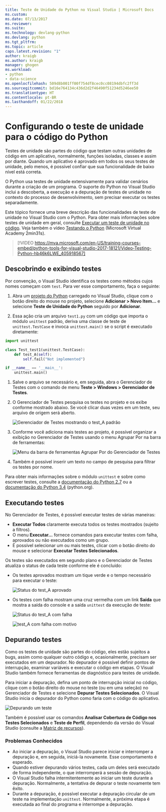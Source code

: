 ```yaml
---
title: Teste de Unidade do Python no Visual Studio | Microsoft Docs
ms.custom: 
ms.date: 07/13/2017
ms.reviewer: 
ms.suite: 
ms.technology: devlang-python
ms.devlang: python
ms.tgt_pltfrm: 
ms.topic: article
caps.latest.revision: "1"
author: kraigb
ms.author: kraigb
manager: ghogen
ms.workload:
- python
- data-science
ms.openlocfilehash: 509d8b001ff00f754df8cec0cc08194dbfc2ff3d
ms.sourcegitcommit: bd16e764134c436d2d2f46490f51234d5246ee50
ms.translationtype: HT
ms.contentlocale: pt-BR
ms.lasthandoff: 01/22/2018
---
```

# <a name="setting-up-unit-testing-for-python-code"></a>Configurando o teste de unidade para o código do Python

Testes de unidade são partes do código que testam outras unidades de código em um aplicativo, normalmente, funções isoladas, classes e assim por diante. Quando um aplicativo é aprovado em todos os seus testes de unidade, pelo menos, é possível confiar que sua funcionalidade de baixo nível está correta.

O Python usa testes de unidade extensivamente para validar cenários durante a criação de um programa. O suporte do Python no Visual Studio inclui a descoberta, a execução e a depuração de testes de unidade no contexto do processo de desenvolvimento, sem precisar executar os testes separadamente.

Este tópico fornece uma breve descrição das funcionalidades de teste de unidade no Visual Studio com o Python. Para obter mais informações sobre testes de unidade em geral, consulte [Executar um teste de unidade no código](../test/unit-test-your-code.md). Veja também o vídeo [Testando o Python](https://mva.microsoft.com/en-US/training-courses/python-tools-for-visual-studio-2017-18121?l=hb46k6LWE_405918567) (Microsoft Virtual Academy 2min31s).

> [!VIDEO https://mva.microsoft.com/en-US/training-courses-embed/python-tools-for-visual-studio-2017-18121/Video-Testing-Python-hb46k6LWE_405918567]

## <a name="discovering-and-viewing-tests"></a>Descobrindo e exibindo testes

Por convenção, o Visual Studio identifica os testes como métodos cujos nomes começam com `test`. Para ver esse comportamento, faça o seguinte:

1. Abra um [projeto do Python](managing-python-projects-in-visual-studio.md) carregado no Visual Studio, clique com o botão direito do mouse no projeto, selecione **Adicionar > Novo Item...** e selecione **Teste de Unidade do Python** seguido por **Adicionar**.

1. Essa ação cria um arquivo `test1.py` com um código que importa o módulo `unittest` padrão, deriva uma classe de teste de `unittest.TestCase` e invoca `unittest.main()` se o script é executado diretamente:

  ```python
  import unittest

  class Test_test1(unittest.TestCase):
      def test_A(self):
          self.fail("Not implemented")

  if __name__ == '__main__':
      unittest.main()
  ```

1. Salve o arquivo se necessário e, em seguida, abra o Gerenciador de Testes com o comando de menu **Teste > Windows > Gerenciador de Testes**.

1. O Gerenciador de Testes pesquisa os testes no projeto e os exibe conforme mostrado abaixo. Se você clicar duas vezes em um teste, seu arquivo de origem será aberto.

    ![Gerenciador de Testes mostrando o test_A padrão](media/unit-test-A.png)

1. Conforme você adiciona mais testes ao projeto, é possível organizar a exibição no Gerenciador de Testes usando o menu Agrupar Por na barra de ferramentas:

    ![Menu da barra de ferramentas Agrupar Por do Gerenciador de Testes](media/unit-test-group-menu.png)

1. Também é possível inserir um texto no campo de pesquisa para filtrar os testes por nome.

Para obter mais informações sobre o módulo `unittest` e sobre como escrever testes, consulte a [documentação do Python 2.7](https://docs.python.org/2/library/unittest.html) ou a [documentação do Python 3.4](https://docs.python.org/3/library/unittest.html) (python.org).

## <a name="running-tests"></a>Executando testes

No Gerenciador de Testes, é possível executar testes de várias maneiras:

- **Executar Todos** claramente executa todos os testes mostrados (sujeito a filtros).
- O menu **Executar...** fornece comandos para executar testes com falha, aprovados ou não executados como um grupo.
- É possível selecionar um ou mais testes, clicar com o botão direito do mouse e selecionar **Executar Testes Selecionados**.

Os testes são executados em segundo plano e o Gerenciador de Testes atualiza o status de cada teste conforme ele é concluído:

- Os testes aprovados mostram um tique verde e o tempo necessário para executar o teste:

    ![Status do test_A aprovado](media/unit-test-A-pass.png)

- Os testes com falha mostram uma cruz vermelha com um link **Saída** que mostra a saída do console e a saída `unittest` da execução de teste:

    ![Status do test_A com falha](media/unit-test-A-fail.png)

    ![test_A com falha com motivo](media/unit-test-A-fail-reason.png)

## <a name="debugging-tests"></a>Depurando testes

Como os testes de unidade são partes do código, eles estão sujeitos a bugs, assim como qualquer outro código e, ocasionalmente, precisam ser executados em um depurador. No depurador é possível definir pontos de interrupção, examinar variáveis e executar o código em etapas. O Visual Studio também fornece ferramentas de diagnóstico para testes de unidade.

Para iniciar a depuração, defina um ponto de interrupção inicial no código, clique com o botão direito do mouse no teste (ou em uma seleção) no Gerenciador de Testes e selecione **Depurar Testes Selecionados**. O Visual Studio inicia o depurador do Python como faria com o código do aplicativo.

![Depurando um teste](media/unit-test-debugging.png)

Também é possível usar os comandos **Analisar Cobertura de Código nos Testes Selecionados** e **Teste de Perfil**, dependendo da versão do Visual Studio (consulte a [Matriz de recursos](overview-of-python-tools-for-visual-studio.md#features-matrix)).

### <a name="known-issues"></a>Problemas Conhecidos

- Ao iniciar a depuração, o Visual Studio parece iniciar e interromper a depuração e, em seguida, iniciá-la novamente. Esse comportamento é esperado.
- Quando estiver depurando vários testes, cada um deles será executado de forma independente, o que interromperá a sessão de depuração.
- O Visual Studio falha intermitentemente ao iniciar um teste durante a depuração. Normalmente, a tentativa de depurar o teste novamente tem êxito.
- Durante a depuração, é possível executar a depuração circular de um teste na implementação `unittest`. Normalmente, a próxima etapa é executada ao final do programa e interrompe a depuração.